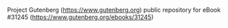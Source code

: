 Project Gutenberg (https://www.gutenberg.org) public repository for eBook #31245 (https://www.gutenberg.org/ebooks/31245)
